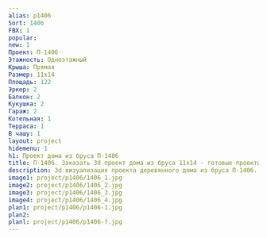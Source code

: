 ```yaml
---
alias: p1406
Sort: 1406
FBX: 1
popular: 
new: 1
Проект: П-1406
Этажность: Одноэтажный
Крыша: Прямая
Размер: 11х14
Площадь: 122
Эркер: 2
Балкон: 2
Кукушка: 2
Гараж: 2
Котельная: 1
Терраса: 1
В чашу: 1
layout: project
hidemenu: 1
h1: Проект дома из бруса П-1406
title: П-1406. Заказать 3d проект дома из бруса 11х14 - готовые проекты
description: 3d визуализация проекта деревянного дома из бруса П-1406. Площадь 122 м2, размер 11х14. Вы можете внести любые изменения в проект.
image1: project/p1406/1406_1.jpg
image2: project/p1406/1406_2.jpg
image3: project/p1406/1406_3.jpg
image4: project/p1406/1406_4.jpg
plan1: project/p1406/p1406-1.jpg
plan2: 
planl: project/p1406/p1406-f.jpg
---
```

